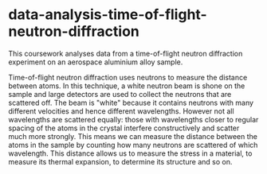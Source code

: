 # data-analysis-time-of-flight-neutron-diffraction

This coursework analyses data from a time-of-flight neutron diffraction experiment on an aerospace aluminium alloy sample.

Time-of-flight neutron diffraction uses neutrons to measure the distance between atoms. In this technique, a white neutron beam is shone on the sample and large detectors are used to collect the neutrons that are scattered off. The beam is "white" because it contains neutrons with many different velocities and hence different wavelengths. However not all wavelengths are scattered equally: those with wavelengths closer to regular spacing of the atoms in the crystal interfere constructively and scatter much more strongly. This means we can measure the distance between the atoms in the sample by counting how many neutrons are scattered of which wavelength. This distance allows us to measure the stress in a material, to measure its thermal expansion, to determine its structure and so on.
